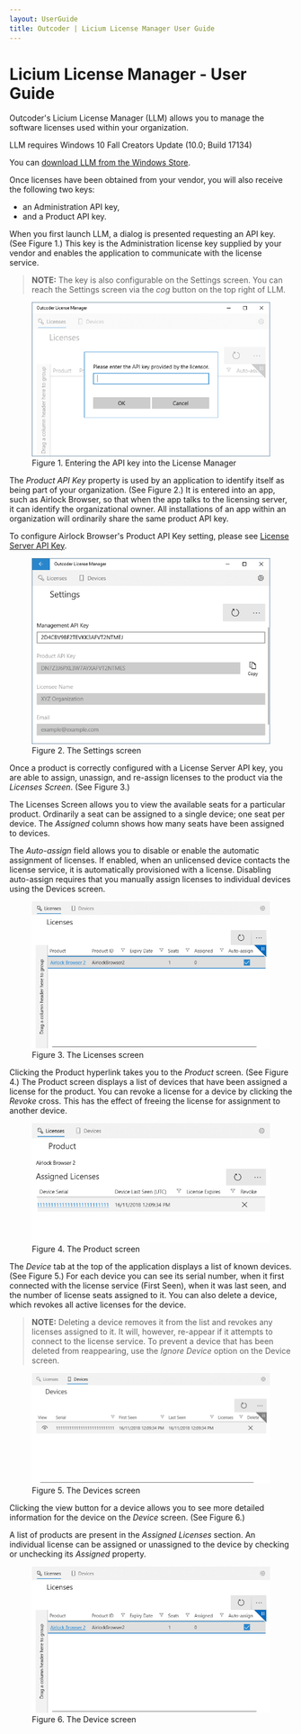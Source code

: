 ```yaml
---
layout: UserGuide
title: Outcoder | Licium License Manager User Guide
---
```

# Licium License Manager - User Guide

Outcoder's Licium License Manager (LLM) allows you to manage the software licenses used within your organization.

LLM requires Windows 10 Fall Creators Update (10.0; Build 17134)

You can [download LLM from the Windows Store](https://www.microsoft.com/en-us/p/licium-license-manager/9pl94pp8r8hf).

Once licenses have been obtained from your vendor, you will also receive the following two keys:

* an Administration API key,
* and a Product API key.

When you first launch LLM, a dialog is presented requesting an API key. (See Figure 1.) This key is the Administration license key supplied by your vendor and enables the application to communicate with the license service.

> **NOTE:** The key is also configurable on the Settings screen. You can reach the Settings screen via the *cog* button on the top right of LLM.

<figure><img src='EnterKey.png'><figcaption>Figure 1. Entering the API key into the License Manager</figcaption></figure>

The *Product API Key* property is used by an application to identify itself as being part of your organization. (See Figure 2.) It is entered into an app, such as Airlock Browser, so that when the app talks to the licensing server, it can identify the organizational owner. All installations of an app within an organization will ordinarily share the same product API key.

To configure Airlock Browser's Product API Key setting, please see [License Server API Key](/Products/AirlockBrowser/UserGuides/V2/#license-server-api-key).

<figure><img src='Settings.png'><figcaption>Figure 2. The Settings screen</figcaption></figure>

Once a product is correctly configured with a License Server API key, you are able to assign, unassign, and re-assign licenses to the product via the *Licenses Screen*. (See Figure 3.)

The Licenses Screen allows you to view the available seats for a particular product. Ordinarily a seat can be assigned to a single device; one seat per device. The *Assigned* column shows how many seats have been assigned to devices. 

The *Auto-assign* field allows you to disable or enable the automatic assignment of licenses. If enabled, when an unlicensed device contacts the license service, it is automatically provisioned with a license. Disabling auto-assign requires that you manually assign licenses to individual devices using the Devices screen.

<figure><img src='Licenses.png'><figcaption>Figure 3. The Licenses screen</figcaption></figure>

Clicking the Product hyperlink takes you to the *Product* screen. (See Figure 4.) The Product screen displays a list of devices that have been assigned a license for the product. You can revoke a license for a device by clicking the *Revoke* cross. This has the effect of freeing the license for assignment to another device.

<figure><img src='Product.png'><figcaption>Figure 4. The Product screen</figcaption></figure>

The *Device* tab at the top of the application displays a list of known devices. (See Figure 5.) For each device you can see its serial number, when it first connected with the license service (First Seen), when it was last seen, and the number of license seats assigned to it. You can also delete a device, which revokes all active licenses for the device. 

> **NOTE:** Deleting a device removes it from the list and revokes any licenses assigned to it. It will, however, re-appear if it attempts to connect to the license service. To prevent a device that has been deleted from reappearing, use the *Ignore Device* option on the Device screen.

<figure><img src='Devices.png'><figcaption>Figure 5. The Devices screen</figcaption></figure>

Clicking the view button for a device allows you to see more detailed information for the device on the *Device* screen. (See Figure 6.)

A list of products are present in the *Assigned Licenses* section. An individual license can be assigned or unassigned to the device by checking or unchecking its *Assigned* property.

<figure><img src='Licenses.png'><figcaption>Figure 6. The Device screen</figcaption></figure>